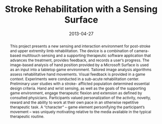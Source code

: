 ---
abstract: |-
  This project presents a new sensing and interaction environment for post-stroke and upper extremity limb rehabilitation. The device is a combination of camera- based multitouch sensing and a supporting therapeutic software application that advances the treatment, provides feedback, and records a user’s progress. The image-based analysis of hand position provided by a Microsoft Surface is used as an input into a tabletop game environment. Tailored image analysis algorithms assess rehabilitative hand movements. Visual feedback is provided in a game context. Experiments were conducted in a sub-acute rehabilitation center. Preliminary user studies with a stroke- afflicted population determined essential design criteria. Hand and wrist sensing, as well as the goals of the supporting game environment, engage therapeutic flexion and extension as defined by consulted physicians. Participants valued personalization of the activity, novelty, reward and the ability to work at their own pace in an otherwise repetitive therapeutic task. A “character” – game element personifying the participant’s movement – was uniquely motivating relative to the media available in the typical therapeutic routine.
authors:
- Cati Boulanger
- Adam Boulanger
- Lilian de Greef
- Andy Kearney
- Kiley Sobel
- Russell Transue
- Z Sweedyk
- Paul H. Dietz
- Steven Bathiche
bibtex: |-
 @inproceedings{Boulanger:2013:SRS:2470654.2466160,
  author = {Boulanger, Cati and Boulanger, Adam and de Greef, Lilian and Kearney, Andy and Sobel, Kiley and Transue, Russell and Sweedyk, Z and Dietz, Paul H. and Bathiche, Steven},
  title = {Stroke Rehabilitation with a Sensing Surface},
  booktitle = {Proceedings of the SIGCHI Conference on Human Factors in Computing Systems},
  series = {CHI '13},
  year = {2013},
  isbn = {978-1-4503-1899-0},
  location = {Paris, France},
  pages = {1243--1246},
  numpages = {4},
  url = {http://doi.acm.org.offcampus.lib.washington.edu/10.1145/2470654.2466160},
  doi = {10.1145/2470654.2466160},
  acmid = {2466160},
  publisher = {ACM},
  address = {New York, NY, USA},
  keywords = {gesture recognition, hci, rehabilitation, stroke, tabletop},
 } 
blurb: |-
   As part of a four-person team, I designed and developed technology to motivate and assess rehabilitation for stroke patients affected in their upper extremities, using the Microsoft Surface. We interviewed stroke patients and physical therapists, designed a rehabilitative game played on the Microsoft Surface, produced a prototype, and ran user study with stroke patients.
caption: ''
citation: |-
  Boulanger, Cati, et al. "Stroke rehabilitation with a sensing surface." Proceedings of the SIGCHI Conference on Human Factors in Computing Systems. ACM, 2013. DOI=http://dx.doi.org/10.1145/2470654.2466160
conference: SIGCHI Conference on Human Factors in Computing Systems
  (CHI), 2013
date: '2013-04-27'
image: '/img/pubs/PhishicalTherapy_image.jpg'
paper: /pdfs/PhishicalTherapy.pdf
thumbnail: '/img/pubs/PhishicalTherapy_thumbnail.jpg'
title: 'Stroke Rehabilitation with a Sensing Surface'
video: ''
video_embed: ''
---